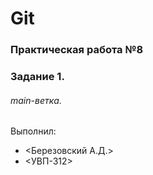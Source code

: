# Git
### Практическая работа №8
### Задание 1.
###### main-ветка. 

Выполнил:
* <Березовский А.Д.>
* <УВП-312>
